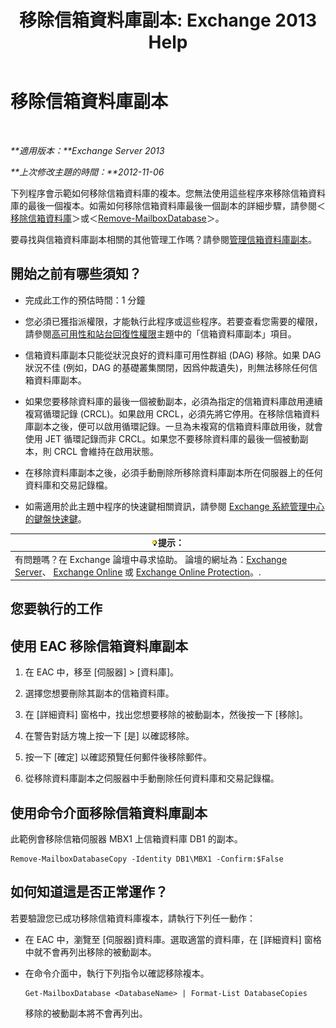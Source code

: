 ﻿---
title: '移除信箱資料庫副本: Exchange 2013 Help'
TOCTitle: 移除信箱資料庫副本
ms:assetid: 99fecdde-b158-4dfc-9ca7-ff7c0ada7819
ms:mtpsurl: https://technet.microsoft.com/zh-tw/library/Dd298164(v=EXCHG.150)
ms:contentKeyID: 50473795
ms.date: 01/12/2018
mtps_version: v=EXCHG.150
ms.translationtype: HT
---

# 移除信箱資料庫副本

 

_**適用版本：**Exchange Server 2013_

_**上次修改主題的時間：**2012-11-06_

下列程序會示範如何移除信箱資料庫的複本。您無法使用這些程序來移除信箱資料庫的最後一個複本。如需如何移除信箱資料庫最後一個副本的詳細步驟，請參閱＜[移除信箱資料庫](manage-mailbox-databases-in-exchange-2013-exchange-2013-help.md)＞或＜[Remove-MailboxDatabase](https://technet.microsoft.com/zh-tw/library/aa997931\(v=exchg.150\))＞。

要尋找與信箱資料庫副本相關的其他管理工作嗎？請參閱[管理信箱資料庫副本](managing-mailbox-database-copies-exchange-2013-help.md)。

## 開始之前有哪些須知？

  - 完成此工作的預估時間：1 分鐘

  - 您必須已獲指派權限，才能執行此程序或這些程序。若要查看您需要的權限，請參閱[高可用性和站台回復性權限](high-availability-and-site-resilience-permissions-exchange-2013-help.md)主題中的「信箱資料庫副本」項目。

  - 信箱資料庫副本只能從狀況良好的資料庫可用性群組 (DAG) 移除。如果 DAG 狀況不佳 (例如，DAG 的基礎叢集關閉，因爲仲裁遺失)，則無法移除任何信箱資料庫副本。

  - 如果您要移除資料庫的最後一個被動副本，必須為指定的信箱資料庫啟用連續複寫循環記錄 (CRCL)。如果啟用 CRCL，必須先將它停用。在移除信箱資料庫副本之後，便可以啟用循環記錄。一旦為未複寫的信箱資料庫啟用後，就會使用 JET 循環記錄而非 CRCL。如果您不要移除資料庫的最後一個被動副本，則 CRCL 會維持在啟用狀態。

  - 在移除資料庫副本之後，必須手動刪除所移除資料庫副本所在伺服器上的任何資料庫和交易記錄檔。

  - 如需適用於此主題中程序的快速鍵相關資訊，請參閱 [Exchange 系統管理中心的鍵盤快速鍵](keyboard-shortcuts-in-the-exchange-admin-center-exchange-online-protection-help.md)。

<table>
<thead>
<tr class="header">
<th><img src="images/Bb124558.tip(EXCHG.150).gif" title="提示" alt="提示" />提示：</th>
</tr>
</thead>
<tbody>
<tr class="odd">
<td>有問題嗎？在 Exchange 論壇中尋求協助。 論壇的網址為：<a href="https://go.microsoft.com/fwlink/p/?linkid=60612">Exchange Server</a>、 <a href="https://go.microsoft.com/fwlink/p/?linkid=267542">Exchange Online</a> 或 <a href="https://go.microsoft.com/fwlink/p/?linkid=285351">Exchange Online Protection</a>。.</td>
</tr>
</tbody>
</table>


## 您要執行的工作

## 使用 EAC 移除信箱資料庫副本

1.  在 EAC 中，移至 \[伺服器\] \> \[資料庫\]。

2.  選擇您想要刪除其副本的信箱資料庫。

3.  在 \[詳細資料\] 窗格中，找出您想要移除的被動副本，然後按一下 \[移除\]。

4.  在警告對話方塊上按一下 \[是\] 以確認移除。

5.  按一下 \[確定\] 以確認預覽任何郵件後移除郵件。

6.  從移除資料庫副本之伺服器中手動刪除任何資料庫和交易記錄檔。

## 使用命令介面移除信箱資料庫副本

此範例會移除信箱伺服器 MBX1 上信箱資料庫 DB1 的副本。

    Remove-MailboxDatabaseCopy -Identity DB1\MBX1 -Confirm:$False

## 如何知道這是否正常運作？

若要驗證您已成功移除信箱資料庫複本，請執行下列任一動作：

  - 在 EAC 中，瀏覽至 \[伺服器\]資料庫。選取適當的資料庫，在 \[詳細資料\] 窗格中就不會再列出移除的被動副本。

  - 在命令介面中，執行下列指令以確認移除複本。
    
        Get-MailboxDatabase <DatabaseName> | Format-List DatabaseCopies
    
    移除的被動副本將不會再列出。

